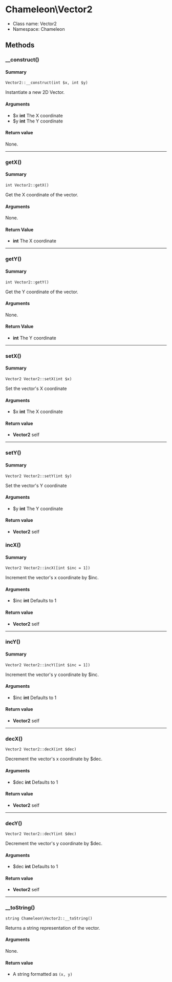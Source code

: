 # Chameleon\Vector2
* Class name: Vector2
* Namespace: Chameleon


## Methods
### __construct()
#### Summary
    Vector2::__construct(int $x, int $y)
Instantiate a new 2D Vector.

#### Arguments
* $x **int** The X coordinate
* $y **int** The Y coordinate

#### Return value
None.

---

### getX()
#### Summary
    int Vector2::getX()
Get the X coordinate of the vector.

#### Arguments
None.

#### Return Value
* **int** The X coordinate

---

### getY()
#### Summary
    int Vector2::getY()
Get the Y coordinate of the vector.

#### Arguments
None.

#### Return Value
* **int** The Y coordinate

---

### setX()
#### Summary
    Vector2 Vector2::setX(int $x)
Set the vector's X coordinate

#### Arguments
* $x **int** The X coordinate

#### Return value
* **Vector2** self

---

### setY()
#### Summary
    Vector2 Vector2::setY(int $y)
Set the vector's Y coordinate

#### Arguments
* $y **int** The Y coordinate

#### Return value
* **Vector2** self

### incX()
#### Summary
    Vector2 Vector2::incX([int $inc = 1])
Increment the vector's x coordinate by $inc.

#### Arguments
* $inc **int** Defaults to 1

#### Return value
* **Vector2** self

---

### incY()
#### Summary
    Vector2 Vector2::incY([int $inc = 1])
Increment the vector's y coordinate by $inc.

#### Arguments
* $inc **int** Defaults to 1

#### Return value
* **Vector2** self

---

### decX()
    Vector2 Vector2::decX(int $dec)
Decrement the vector's x coordinate by $dec.

#### Arguments
* $dec **int** Defaults to 1

#### Return value
* **Vector2** self

---

### decY()
    Vector2 Vector2::decY(int $dec)
Decrement the vector's y coordinate by $dec.

#### Arguments
* $dec **int** Defaults to 1

#### Return value
* **Vector2** self

---

### __toString()
    string Chameleon\Vector2::__toString()
Returns a string representation of the vector.

#### Arguments
None.

#### Return value
* A string formatted as `(x, y)`


